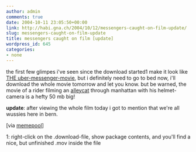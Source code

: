 ```yaml
---
author: admin
comments: true
date: 2004-10-11 23:05:50+00:00
link: http://habi.gna.ch/2004/10/12/messengers-caught-on-film-update/
slug: messengers-caught-on-film-update
title: messengers caught on film [update]
wordpress_id: 645
categories:
- none
---
```


the first few glimpes i've seen since the download started1 make it look like [THE uber-messenger-movie](http://www.digave.com/videos/red-web.mpg), but i definitely need to go to bed now, i'll download the whole movie tomorrow and let you know.
but be warned, the movie of a rider filming an [alleycat](http://messengers.org/events/) through manhattan with his helmet-camera is a hefty 50 mb big!

**update**: after viewing the whole film today i got to mention that we're all wussies here in bern.

[via [memepool](http://memepool.com/Subject/Transportation/)]

1: right-click on the .download-file, show package contents, and you'll find a nice, but unfinished .mov inside the file
